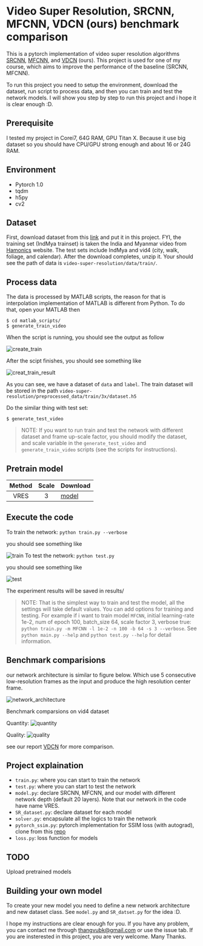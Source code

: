 # Video Super Resolution, SRCNN, MFCNN, VDCN (ours) benchmark comparison  
This is a pytorch implementation of video super resolution algorithms [SRCNN](http://personal.ie.cuhk.edu.hk/~ccloy/files/eccv_2014_deepresolution.pdf), [MFCNN](http://cs231n.stanford.edu/reports/2016/pdfs/212_Report.pdf), and [VDCN](https://drive.google.com/open?id=1A6mHsTWZZhWai8evuEjS-HEGmB2q49fh) (ours). This project is used for one of my course, which aims to improve the performance of the baseline (SRCNN, MFCNN). 

To run this project you need to setup the environment, download the dataset, run script to process data, and then you can train and test the network models. I will show you step by step to run this project and i hope it is clear enough :D. 
## Prerequisite 
I tested my project in Corei7, 64G RAM, GPU Titan X. Because it use big dataset so you should have CPU/GPU strong enough and about 16 or 24G RAM. 
## Environment
- Pytorch 1.0
- tqdm
- h5py
- cv2
## Dataset
First, download dataset from this [link](https://drive.google.com/open?id=1-5eKvxDnIqrXE3ABSk6RcPwMrgsKeCsw) and put it in this project. FYI, the training set (IndMya trainset) is taken the India and Myanmar video from [Hamonics](https://www.harmonicinc.com/free-4k-demo-footage/) website. The test sets include IndMya and vid4 (city, walk, foliage, and calendar). After the download completes, unzip it. Your should see the path of data is ``video-super-resolution/data/train/``. 
## Process data
The data is processed by MATLAB scripts, the reason for that is interpolation implementation of MATLAB is different from Python. To do that, open your MATLAB then
```
$ cd matlab_scripts/
$ generate_train_video
```
When the script is running, you should see the output as follow

![create_train](https://github.com/thangvubk/video-super-resolution/blob/master/install-instructions/create_train.PNG)

After the scipt finishes, you should see something like

![creat_train_result](https://github.com/thangvubk/video-super-resolution/blob/master/install-instructions/create_train_result.PNG)

As you can see, we have a dataset of ``data`` and ``label``. The train dataset will be stored in the path ``video-super-resolution/preprocessed_data/train/3x/dataset.h5``

Do the similar thing with test set:
```
$ generate_test_video
```
> NOTE: If you want to run train and test the network with different dataset and frame up-scale factor, you should modify the dataset, and scale variable in the ``generate_test_video`` and ``generate_train_video`` scripts (see the scripts for instructions).


## Pretrain model
| Method | Scale | Download |
|:------:|:-----:|----------|
|  VRES  |   3   | [model](https://drive.google.com/file/d/1unaOdmkw9vM8hHptExqxMflOggJ9M67R/view?usp=sharing) |
## Execute the code
To train the network:
```python train.py --verbose```

you should see something like

![train](https://github.com/thangvubk/video-super-resolution/blob/master/install-instructions/training.PNG)
To test the network:
```python test.py```

you should see something like

![test](https://github.com/thangvubk/video-super-resolution/blob/master/install-instructions/testing.PNG)

The experiment results will be saved in results/
>NOTE: That is the simplest way to train and test the model, all the settings will take default values. You can add options for training and testing. For example if i want to train model ``MFCNN``, initial learning-rate 1e-2, num of epoch 100, batch_size 64, scale factor 3, verbose true: ``python train.py -m MFCNN -l 1e-2 -n 100 -b 64 -s 3 --verbose``. See ``python main.py --help`` and ``python test.py --help`` for detail information. 

## Benchmark comparisions
our network architecture is similar to figure below. Which use 5 consecutive low-resolution frames as the input and produce the high resolution center frame.

![network_architecture](https://github.com/thangvubk/video-super-resolution/blob/master/install-instructions/network_architecture.PNG)

Benchmark comparsions on vid4 dataset

Quantity:
![quantity](https://github.com/thangvubk/video-super-resolution/blob/master/install-instructions/quantitative.PNG)

Quality:
![quality](https://github.com/thangvubk/video-super-resolution/blob/master/install-instructions/qualitative.PNG)

see our report [VDCN](https://drive.google.com/open?id=1A6mHsTWZZhWai8evuEjS-HEGmB2q49fh) for more comparison. 

## Project explaination
- ``train.py``: where you can start to train the network
- ``test.py``: where you can start to test the network
- ``model.py``: declare SRCNN, MFCNN, and our model with different network depth (default 20 layers). Note that our network in the code have name VRES. 
- ``SR_dataset.py``: declare dataset for each model
- ``solver.py``: encapsulate all the logics to train the network
- ``pytorch_ssim.py``: pytorch implementation for SSIM loss (with autograd), clone from this [repo](https://github.com/Po-Hsun-Su/pytorch-ssim)
- ``loss.py``: loss function for models

## TODO
Upload pretrained models

## Building your own model
To create your new model you need to define a new network architecture and new dataset class. See ``model.py`` and ``SR_datset.py`` for the idea :D. 

I hope my instructions are clear enough for you. If you have any problem, you can contact me through thangvubk@gmail.com or use the issue tab. If you are insterested in this project, you are very welcome. Many Thanks. 
